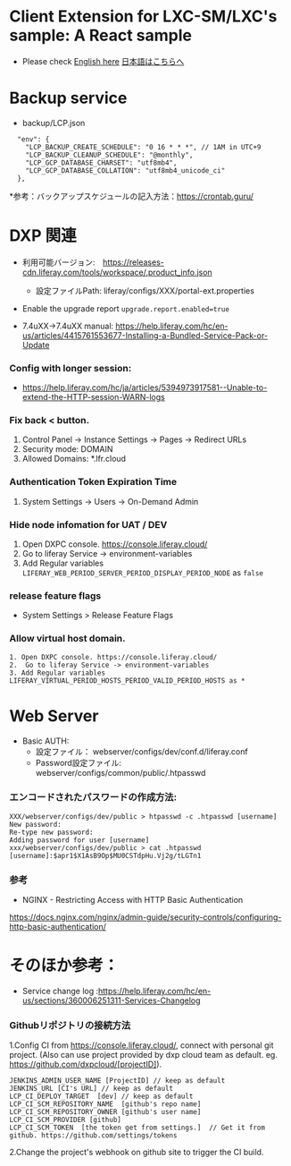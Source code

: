 # Client Extension for LXC-SM/LXC's sample: A React sample

- Please check [English here](./liferay/client-extensions/react-loan-calculator/README.md) [日本語はこちらへ](./liferay/client-extensions/react-loan-calculator/README_jp.md)

# Backup service
* backup/LCP.json

```
  "env": {
    "LCP_BACKUP_CREATE_SCHEDULE": "0 16 * * *", // 1AM in UTC+9 
    "LCP_BACKUP_CLEANUP_SCHEDULE": "@monthly",
    "LCP_GCP_DATABASE_CHARSET": "utf8mb4",
    "LCP_GCP_DATABASE_COLLATION": "utf8mb4_unicode_ci"
  },
```
*参考：バックアップスケジュールの記入方法：https://crontab.guru/

# DXP 関連

* 利用可能バージョン:　https://releases-cdn.liferay.com/tools/workspace/.product_info.json
  * 設定ファイルPath:   liferay/configs/XXX/portal-ext.properties

* Enable the upgrade report `upgrade.report.enabled=true`
* 7.4uXX->7.4uXX manual: https://help.liferay.com/hc/en-us/articles/4415761553677-Installing-a-Bundled-Service-Pack-or-Update

### Config with longer session:
* https://help.liferay.com/hc/ja/articles/5394973917581--Unable-to-extend-the-HTTP-session-WARN-logs

### Fix back < button.
1. Control Panel -> Instance Settings -> Pages -> Redirect URLs
1. Security mode: DOMAIN
1. Allowed Domains: *.lfr.cloud

### Authentication Token Expiration Time
1. System Settings -> Users -> On-Demand Admin

### Hide node infomation for UAT / DEV
1. Open DXPC console. https://console.liferay.cloud/
1. Go to liferay Service -> environment-variables
1. Add Regular variables `LIFERAY_WEB_PERIOD_SERVER_PERIOD_DISPLAY_PERIOD_NODE` as `false`

### release feature flags
* System Settings > Release Feature Flags

### Allow virtual host domain.
```
1. Open DXPC console. https://console.liferay.cloud/
2.  Go to liferay Service -> environment-variables
3. Add Regular variables LIFERAY_VIRTUAL_PERIOD_HOSTS_PERIOD_VALID_PERIOD_HOSTS as *
```


# Web Server
* Basic AUTH:
  * 設定ファイル： webserver/configs/dev/conf.d/liferay.conf
  * Password設定ファイル: webserver/configs/common/public/.htpasswd

### エンコードされたパスワードの作成方法:

```
XXX/webserver/configs/dev/public > htpasswd -c .htpasswd [username]                                                                                                        
New password:
Re-type new password:
Adding password for user [username]
xxx/webserver/configs/dev/public > cat .htpasswd                                                                                                                      
[username]:$apr1$X1AsB9Op$MU0CSTdpHu.Vj2g/tLGTn1
```
### 参考
* NGINX - Restricting Access with HTTP Basic Authentication

https://docs.nginx.com/nginx/admin-guide/security-controls/configuring-http-basic-authentication/


# そのほか参考：

* Service change log :https://help.liferay.com/hc/en-us/sections/360006251311-Services-Changelog

### Githubリポジトリの接続方法
1.Config CI from https://console.liferay.cloud/, connect with personal git project. (Also can use project provided by dxp cloud team as default. eg. https://github.com/dxpcloud/[projectID]).
```
JENKINS_ADMIN_USER_NAME [ProjectID] // keep as default
JENKINS_URL [CI's URL] // keep as default
LCP_CI_DEPLOY_TARGET  [dev] // keep as default
LCP_CI_SCM_REPOSITORY_NAME  [github's repo name]
LCP_CI_SCM_REPOSITORY_OWNER [github's user name]
LCP_CI_SCM_PROVIDER [github]
LCP_CI_SCM_TOKEN  [the token get from settings.]  // Get it from github. https://github.com/settings/tokens
```

2.Change the project's webhook on github site to trigger the CI build.
